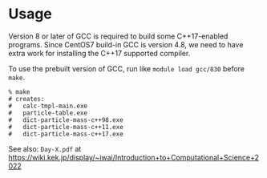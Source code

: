 # Usage

Version 8 or later of GCC is required to build some C++17-enabled programs. Since CentOS7 build-in GCC is version 4.8, we need to have extra work for installing the C++17 supported compiler.

To use the prebuilt version of GCC, run like `module load gcc/830` before `make`.

```shell
% make
# creates:
#   calc-tmpl-main.exe
#   particle-table.exe
#   dict-particle-mass-c++98.exe
#   dict-particle-mass-c++11.exe
#   dict-particle-mass-c++17.exe
```

See also: `Day-X.pdf` at <https://wiki.kek.jp/display/~iwai/Introduction+to+Computational+Science+2022>
